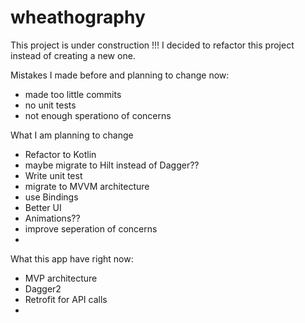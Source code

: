 # wheathography

This project is under construction !!! I decided to refactor this project instead of creating a new one.

Mistakes I made before and planning to change now:
* made too little commits
* no unit tests
* not enough sperationo of concerns

What I am planning to change
* Refactor to Kotlin
* maybe migrate to Hilt instead of Dagger??
* Write unit test
* migrate to MVVM architecture
* use Bindings
* Better UI
* Animations??
* improve seperation of concerns
* 

What this app have right now:
* MVP architecture
* Dagger2
* Retrofit for API calls
* 
